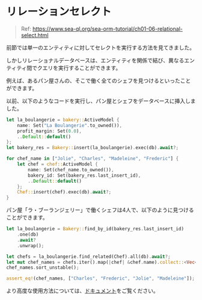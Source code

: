 # リレーションセレクト

> Ref: https://www.sea-ql.org/sea-orm-tutorial/ch01-06-relational-select.html

前節では単一のエンティティに対してセレクトを実行する方法を見てきました。

しかしリレーショナルデータベースは、エンティティを関係で結び、異なるエンティティ間でクエリを実行することができます。

例えば、あるパン屋さんの、そこで働く全てのシェフを見つけるといったことができます。

以前、以下のようなコードを実行し、パン屋とシェフをデータベースに挿入しました。

```rust
let la_boulangerie = bakery::ActiveModel {
    name: Set("La Boulangerie".to_owned()),
    profit_margin: Set(0.0),
    ..Default::default()
};
let bakery_res = Bakery::insert(la_boulangerie).exec(db).await?;

for chef_name in ["Jolie", "Charles", "Madeleine", "Frederic"] {
    let chef = chef::ActiveModel {
        name: Set(chef_name.to_owned()),
        bakery_id: Set(bakery_res.last_insert_id),
        ..Default::default()
    };
    Chef::insert(chef).exec(db).await?;
}
```

パン屋「ラ・ブーランジェリー」で働くシェフは4人で、以下のように見つけることができます。

```rust
let la_boulangerie = Bakery::find_by_id(bakery_res.last_insert_id)
    .one(db)
    .await?
    .unwrap();

let chefs = la_boulangerie.find_related(Chef).all(db).await?;
let mut chef_names = chefs.iter().map(|chef| &chef.name).collect::<Vec<_>>();
chef_names.sort_unstable();

assert_eq!(chef_names, ["Charles", "Frederic", "Jolie", "Madeleine"]);
```

より高度な使用方法については、[ドキュメント](https://www.sea-ql.org/SeaORM/docs/basic-crud/select/#find-related-models)をご覧ください。
